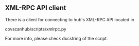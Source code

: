 ## XML-RPC API client

There is a client for connecting to hub's XML-RPC API located in

covscanhub/scripts/xmlrpc.py

For more info, please check docstring of the script.
